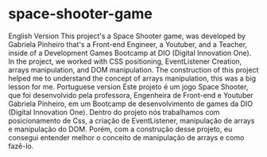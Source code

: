 # space-shooter-game
English Version  This project's a Space Shooter game, was developed by Gabriela Pinheiro that's a Front-end Engineer, a Youtuber, and a Teacher, inside of a Development Games Bootcamp at DIO (Digital Innovation One).   In the project, we worked with CSS positioning, EventListener Creation, arrays manipulation, and DOM manipulation.  The construction of this project helped me to understand the concept of arrays manipulation, this was a big lesson for me. Portuguese version  Este projeto é um jogo Space Shooter, que foi desenvolvido pela professora, Engenheira de Front-end e Youtuber Gabriela Pinheiro, em um Bootcamp de desenvolvimento de games da DIO (Digital Innovation One).  Dentro do projeto nós trabalhamos com posicionamento de Css, a criação de EventListener, manipulação de arrays e manipulação do DOM.  Porém, com a construção desse projeto, eu consegui entender melhor o conceito de manipulação de arrays e como fazê-lo. 
